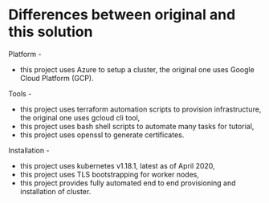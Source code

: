# Differences between original and this solution

Platform -
* this project uses Azure to setup a cluster, the original one uses Google Cloud Platform (GCP).

Tools -
* this project uses terraform automation scripts to provision infrastructure, the original one uses gcloud cli tool,
* this project uses bash shell scripts to automate many tasks for tutorial,
* this project uses openssl to generate certificates.

Installation -
* this project uses kubernetes v1.18.1, latest as of April 2020,
* this project uses TLS bootstrapping for worker nodes,
* this project provides fully automated end to end provisioning and installation of cluster.